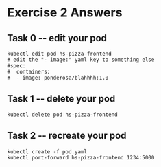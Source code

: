 # Exercise 2 Answers

## Task 0 -- edit your pod

```
kubectl edit pod hs-pizza-frontend
# edit the "- image:" yaml key to something else
#spec:
#  containers:
#  - image: ponderosa/blahhhh:1.0
```

## Task 1 -- delete your pod

```
kubectl delete pod hs-pizza-frontend
```

## Task 2 -- recreate your pod

```
kubectl create -f pod.yaml
kubectl port-forward hs-pizza-frontend 1234:5000
```

